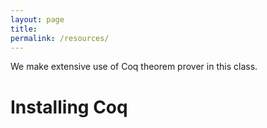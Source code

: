 ```yaml
---
layout: page
title: 
permalink: /resources/
---
```


We make extensive use of Coq theorem prover in this class.

# Installing Coq

